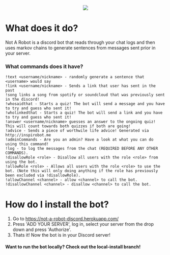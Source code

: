 <p align="center">
  <img src=http://i.imgur.com/KAG6MVo.png/>
</p>


# What does it do?
Not A Robot is a discord bot that reads through your chat logs and then uses markov chains to generate sentences from messages sent prior in your server.
### What commands does it have?
```
!text <username/nickname> - randomly generate a sentence that <username> would say
!link <username/nickname> - Sends a link that user has sent in the past
!song links a song from spotify or soundcloud that was previously sent in the discord!
!whosaidthat - Starts a quiz! The bot will send a message and you have to try and guess who sent it!
!wholinkedthat - Starts a quiz! The bot will send a link and you have to try and guess who sent it!
!answer <username/nickname> guesses an answer to the ongoing quiz! This will count towards both quizzes if both are going!
!advice - Sends a piece of worthwile life advice! Generated via http://inspirobot.me
!adminCommands - Are you an admin? Have a look at what you can do using this command!
!log - to log the messages from the chat (REQUIRED BEFORE ANY OTHER COMMANDS).
!disallowRole <role> - Disallow all users with the role <role> from using the bot.
!allowRole <role> - Allows all users with the role <role> to use the bot. (Note this will only doing anything if the role has previously been excluded via !disallowRole).
!allowChannel <channel> - allow <channel> to call the bot.
!disallowChannel <channel> - disallow <channel> to call the bot.
```

# How do I install the bot?
1. Go to https://not-a-robot-discord.herokuapp.com/
2. Press 'ADD YOUR SERVER', log in, select your server from the drop down and press 'Authorize'.
3. Thats it! Now the bot is in your Discord server!


#### Want to run the bot locally? Check out the local-install branch!
